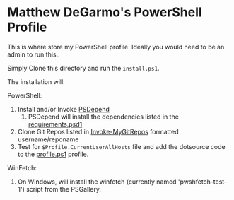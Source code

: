 # Matthew DeGarmo's PowerShell Profile
This is where store my PowerShell profile.
Ideally you would need to be an admin to run this..

Simply Clone this directory and run the `install.ps1`.

The installation will:

PowerShell:
1. Install and/or Invoke [PSDepend](https://github.com/RamblingCookieMonster/PSDepend)
   1. PSDepend will install the dependencies listed in the [requirements.psd1](./.config/winfetch/requirements.psd1)
2. Clone Git Repos listed in [Invoke-MyGitRepos](./Install-MyGitRepos.ps1) formatted username/reponame
3. Test for `$Profile.CurrentUserAllHosts` file and add the dotsource code to the [profile.ps1](./PowerShell/profile.ps1) profile.

WinFetch:
1. On Windows, will install the winfetch (currently named 'pwshfetch-test-1') script from the PSGallery.
